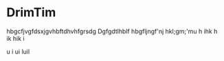 # DrimTim
hbgcfjvgfdsxjgvhbftdhvhfgrsdg
Dgfgdtlhblf
hbgfljngf'nj
hkl;gm;'mu 
h 
ihk h
ik 
hik
 i
  
  u
  i ui luil
